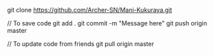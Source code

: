 git clone https://github.com/Archer-SN/Mani-Kukuraya.git

// To save code
git add .
git commit -m "Message here"
git push origin master

// To update code from friends
git pull origin master
